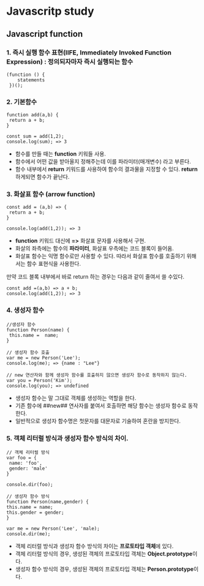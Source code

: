 # Javascritp study

## Javascript function

### 1. 즉시 실행 함수 표현(IIFE, Immediately Invoked Function Expression) : 정의되자마자 즉시 실행되는 함수
 ``` 
 (function () {
     statements
  })(); 
 ```
 
 ### 2. 기본함수
 ```
 function add(a,b) {
  return a + b;
 }
 
 const sum = add(1,2);
 console.log(sum); => 3
 ```
 
 - 함수를 만들 때는 **function** 키워들 사용.
 - 함수에서 어떤 값을 받아올지 정해주는데 이를 파라미터(매개변수) 라고 부른다.
 - 함수 내부에서 **return** 키워드를 사용하여 함수의 결과물을 지정할 수 있다. **return** 하게되면 함수가 끝난다.
 
 ### 3. 화살표 함수 (arrow function)
 ```
 const add = (a,b) => {
  return a + b;
 }
 
 console.log(add(1,2)); => 3
 ```
 
 - **function** 키워드 대신에 **=>** 화살표 문자를 사용해서 구현.
 - 화살의 좌측에는 함수의 **파라미터**, 화살표 우측에는 코드 블록이 들어옴.
 - 화살표 함수는 익명 함수로만 사용할 수 있다. 따라서 화살표 함수를 호출하기 위해서는 함수 표현식을 사용한다.
 
 만약 코드 블록 내부에서 바로 return 하는 경우는 다음과 같이 줄여서 쓸 수있다.
 
 ```
 const add =(a,b) => a + b;
 console.log(add(1,2)); => 3
 ```
 
 ### 4. 생성자 함수
 ```
 //생성자 함수
 function Person(name) {
  this.name =  name;
 }
 
 // 생성자 함수 호출
 var me = new Person('Lee');
 console.log(me); => {name : "Lee"}
 
 // new 연산자와 함께 생성자 함수를 호출하지 않으면 생성자 함수로 동작하지 않는다.
 var you = Person('Kim');
 console.log(you); => undefined
 ```
 
 - 생성자 함수는 말 그대로 객체를 생성하는 역할을 한다.
 - 기존 함수에 ##new## 연사자를 붙여서 호출하면 해당 함수는 생성자 함수로 동작한다.
 - 일반적으로 생성자 함수명은 첫문자를 대문자로 기술하여 혼란을 방지한다.
 
 ### 5. 객체 리터럴 방식과 생성자 함수 방식의 차이.
 ```
 // 객체 리터럴 방식
 var foo = {
  name: 'foo',
  gender: 'male'
 }

console.dir(foo);

// 생성자 함수 방식
function Person(name,gender) {
 this.name = name;
 this.gender = gender;
}

var me = new Person('Lee', 'male);
console.dir(me);
```

- 객체 리터럴 방식과 생성자 함수 방식의 차이는 **프로토타입 객체**에 있다.
- 객체 리터럴 방식의 경우, 생성된 객체의 프로토타입 객체는 **Object.prototype**이다.
- 생성자 함수 방식의 경우, 생성된 객체의 프로토타입 객체는 **Person.prototype**이다.
